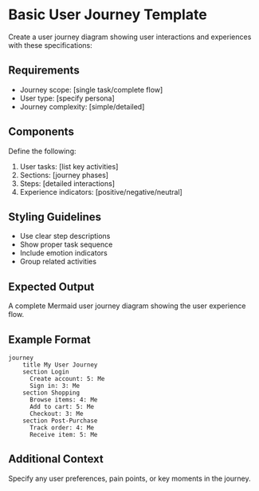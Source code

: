 <!--
mode: auto
tools: vscode-markdown, mermaid-preview
-->

# Basic User Journey Template

Create a user journey diagram showing user interactions and experiences with these specifications:

## Requirements

- Journey scope: [single task/complete flow]
- User type: [specify persona]
- Journey complexity: [simple/detailed]

## Components

Define the following:
1. User tasks: [list key activities]
2. Sections: [journey phases]
3. Steps: [detailed interactions]
4. Experience indicators: [positive/negative/neutral]

## Styling Guidelines

- Use clear step descriptions
- Show proper task sequence
- Include emotion indicators
- Group related activities

## Expected Output

A complete Mermaid user journey diagram showing the user experience flow.

## Example Format

```mermaid
journey
    title My User Journey
    section Login
      Create account: 5: Me
      Sign in: 3: Me
    section Shopping
      Browse items: 4: Me
      Add to cart: 5: Me
      Checkout: 3: Me
    section Post-Purchase
      Track order: 4: Me
      Receive item: 5: Me
```

## Additional Context

Specify any user preferences, pain points, or key moments in the journey.
